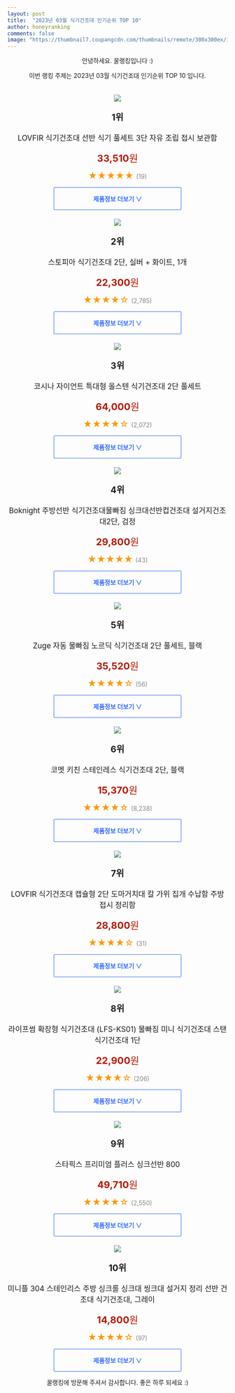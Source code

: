 ```yaml
---
layout: post
title:  "2023년 03월 식기건조대 인기순위 TOP 10"
author: honeyranking
comments: false
image: "https://thumbnail7.coupangcdn.com/thumbnails/remote/300x300ex/image/vendor_inventory/eba2/d47523d320aa102bb724c2af1ac172505090dff52c2db697df5cbf3b307f.jpg"
---
```

<p style="text-align: center;">안녕하세요. 꿀랭킹입니다 :)</p>
<p style="text-align: center;">이번 랭킹 주제는 2023년 03월 식기건조대 인기순위 TOP 10 입니다.</p><center><img src="https://thumbnail7.coupangcdn.com/thumbnails/remote/300x300ex/image/vendor_inventory/eba2/d47523d320aa102bb724c2af1ac172505090dff52c2db697df5cbf3b307f.jpg" style="margin-top:20px" /></center><p style="text-align: center; font-size: 20px"><b>1위</b></p><p style="text-align: center; font-size: 17px">LOVFIR 식기건조대 선반 식기 풀세트 3단 자유 조립 접시 보관함</p><p style="text-align: center;"><span style="color: #b61800; font-size: 22px;"><b>33,510</b>원</span></p><p style="text-align: center;"><span style="color: #ff9600; font-size: 20px;">★★★★★ </span><span style="color: #878787;">(19)</span></p><center><a href="https://www.coupang.com/vp/products/6905037992?itemId=16619920992&q=%EC%8B%9D%EA%B8%B0%EA%B1%B4%EC%A1%B0%EB%8C%80&sourceType=search&searchId=16041a2d06b74815a2ce6a9667d2ba1e"><div style="font-size: 14px; display: inline-block; padding: 15px 90px; color: #346aff; border-radius: 2px; border: 1px solid #346aff; cursor: pointer;"><b>제품정보 더보기 &or;</b></div></a></center><center><img src="https://thumbnail10.coupangcdn.com/thumbnails/remote/300x300ex/image/product/image/vendoritem/2019/01/29/3000088564/5dbaeb54-72bc-473d-9ca8-68d65ab4d1a0.jpg" style="margin-top:20px" /></center><p style="text-align: center; font-size: 20px"><b>2위</b></p><p style="text-align: center; font-size: 17px">스토피아 식기건조대 2단, 실버 + 화이트, 1개</p><p style="text-align: center;"><span style="color: #b61800; font-size: 22px;"><b>22,300</b>원</span></p><p style="text-align: center;"><span style="color: #ff9600; font-size: 20px;">★★★★☆ </span><span style="color: #878787;">(2,785)</span></p><center><a href="https://www.coupang.com/vp/products/76502?itemId=160418&q=%EC%8B%9D%EA%B8%B0%EA%B1%B4%EC%A1%B0%EB%8C%80&sourceType=search&searchId=16041a2d06b74815a2ce6a9667d2ba1e"><div style="font-size: 14px; display: inline-block; padding: 15px 90px; color: #346aff; border-radius: 2px; border: 1px solid #346aff; cursor: pointer;"><b>제품정보 더보기 &or;</b></div></a></center><center><img src="https://thumbnail9.coupangcdn.com/thumbnails/remote/300x300ex/image/retail/images/332496808633823-9539dba4-9cd4-47a6-945f-e4aa29b0ca38.jpg" style="margin-top:20px" /></center><p style="text-align: center; font-size: 20px"><b>3위</b></p><p style="text-align: center; font-size: 17px">코시나 자이언트 특대형 올스텐 식기건조대 2단 풀세트</p><p style="text-align: center;"><span style="color: #b61800; font-size: 22px;"><b>64,000</b>원</span></p><p style="text-align: center;"><span style="color: #ff9600; font-size: 20px;">★★★★☆ </span><span style="color: #878787;">(2,072)</span></p><center><a href="https://www.coupang.com/vp/products/237348276?itemId=752075004&q=%EC%8B%9D%EA%B8%B0%EA%B1%B4%EC%A1%B0%EB%8C%80&sourceType=search&searchId=16041a2d06b74815a2ce6a9667d2ba1e"><div style="font-size: 14px; display: inline-block; padding: 15px 90px; color: #346aff; border-radius: 2px; border: 1px solid #346aff; cursor: pointer;"><b>제품정보 더보기 &or;</b></div></a></center><center><img src="https://thumbnail6.coupangcdn.com/thumbnails/remote/300x300ex/image/vendor_inventory/4b3e/4b4fe10af7b04ec43873b16ac5b39404ab8abfc4f85a99b03d6fb8d07943.jpg" style="margin-top:20px" /></center><p style="text-align: center; font-size: 20px"><b>4위</b></p><p style="text-align: center; font-size: 17px">Boknight 주방선반 식기건조대물빠짐 싱크대선반컵건조대 설거지건조대2단, 검정</p><p style="text-align: center;"><span style="color: #b61800; font-size: 22px;"><b>29,800</b>원</span></p><p style="text-align: center;"><span style="color: #ff9600; font-size: 20px;">★★★★★ </span><span style="color: #878787;">(43)</span></p><center><a href="https://www.coupang.com/vp/products/6957140708?itemId=16923046945&q=%EC%8B%9D%EA%B8%B0%EA%B1%B4%EC%A1%B0%EB%8C%80&sourceType=search&searchId=16041a2d06b74815a2ce6a9667d2ba1e"><div style="font-size: 14px; display: inline-block; padding: 15px 90px; color: #346aff; border-radius: 2px; border: 1px solid #346aff; cursor: pointer;"><b>제품정보 더보기 &or;</b></div></a></center><center><img src="https://thumbnail10.coupangcdn.com/thumbnails/remote/300x300ex/image/vendor_inventory/6c13/98c5f8a041c6b385bbf5b5fe9b79bbfec4fab21495338ca2e2b8636de6c6.jpg" style="margin-top:20px" /></center><p style="text-align: center; font-size: 20px"><b>5위</b></p><p style="text-align: center; font-size: 17px">Zuge 자동 물빠짐 노르딕 식기건조대 2단 풀세트, 블랙</p><p style="text-align: center;"><span style="color: #b61800; font-size: 22px;"><b>35,520</b>원</span></p><p style="text-align: center;"><span style="color: #ff9600; font-size: 20px;">★★★★☆ </span><span style="color: #878787;">(56)</span></p><center><a href="https://www.coupang.com/vp/products/6960194565?itemId=16941170103&q=%EC%8B%9D%EA%B8%B0%EA%B1%B4%EC%A1%B0%EB%8C%80&sourceType=search&searchId=16041a2d06b74815a2ce6a9667d2ba1e"><div style="font-size: 14px; display: inline-block; padding: 15px 90px; color: #346aff; border-radius: 2px; border: 1px solid #346aff; cursor: pointer;"><b>제품정보 더보기 &or;</b></div></a></center><center><img src="https://thumbnail10.coupangcdn.com/thumbnails/remote/300x300ex/image/retail/images/32709664788926-ffd28452-27a2-478a-81fa-0e1f26d03c04.jpg" style="margin-top:20px" /></center><p style="text-align: center; font-size: 20px"><b>6위</b></p><p style="text-align: center; font-size: 17px">코멧 키친 스테인레스 식기건조대 2단, 블랙</p><p style="text-align: center;"><span style="color: #b61800; font-size: 22px;"><b>15,370</b>원</span></p><p style="text-align: center;"><span style="color: #ff9600; font-size: 20px;">★★★★☆ </span><span style="color: #878787;">(8,238)</span></p><center><a href="https://link.coupang.com/a/RHt8z"><div style="font-size: 14px; display: inline-block; padding: 15px 90px; color: #346aff; border-radius: 2px; border: 1px solid #346aff; cursor: pointer;"><b>제품정보 더보기 &or;</b></div></a></center><center><img src="https://thumbnail6.coupangcdn.com/thumbnails/remote/300x300ex/image/vendor_inventory/f49c/80752136364a5aa7419acd1cdfeba6d1044c9847cfd554e2280a0c80df5d.jpg" style="margin-top:20px" /></center><p style="text-align: center; font-size: 20px"><b>7위</b></p><p style="text-align: center; font-size: 17px">LOVFIR 식기건조대 캡슐형 2단 도마거치대 칼 가위 집개 수납함 주방 접시 정리함</p><p style="text-align: center;"><span style="color: #b61800; font-size: 22px;"><b>28,800</b>원</span></p><p style="text-align: center;"><span style="color: #ff9600; font-size: 20px;">★★★★☆ </span><span style="color: #878787;">(31)</span></p><center><a href="https://www.coupang.com/vp/products/6904792075?itemId=16618671098&q=%EC%8B%9D%EA%B8%B0%EA%B1%B4%EC%A1%B0%EB%8C%80&sourceType=search&searchId=16041a2d06b74815a2ce6a9667d2ba1e"><div style="font-size: 14px; display: inline-block; padding: 15px 90px; color: #346aff; border-radius: 2px; border: 1px solid #346aff; cursor: pointer;"><b>제품정보 더보기 &or;</b></div></a></center><center><img src="https://thumbnail6.coupangcdn.com/thumbnails/remote/300x300ex/image/vendor_inventory/99cb/948436368b964e9a7df1a20420b73dde9fa86dc31842fe9a56564573e306.jpg" style="margin-top:20px" /></center><p style="text-align: center; font-size: 20px"><b>8위</b></p><p style="text-align: center; font-size: 17px">라이프썸 확장형 식기건조대 (LFS-KS01) 물빠짐 미니 식기건조대 스탠 식기건조대 1단</p><p style="text-align: center;"><span style="color: #b61800; font-size: 22px;"><b>22,900</b>원</span></p><p style="text-align: center;"><span style="color: #ff9600; font-size: 20px;">★★★★☆ </span><span style="color: #878787;">(206)</span></p><center><a href="https://link.coupang.com/a/RHt8A"><div style="font-size: 14px; display: inline-block; padding: 15px 90px; color: #346aff; border-radius: 2px; border: 1px solid #346aff; cursor: pointer;"><b>제품정보 더보기 &or;</b></div></a></center><center><img src="https://thumbnail6.coupangcdn.com/thumbnails/remote/300x300ex/image/product/image/vendoritem/2019/03/15/4284050499/cf6d407c-d950-4126-b242-a898def8b72f.jpg" style="margin-top:20px" /></center><p style="text-align: center; font-size: 20px"><b>9위</b></p><p style="text-align: center; font-size: 17px">스타픽스 프리미엄 플러스 싱크선반 800</p><p style="text-align: center;"><span style="color: #b61800; font-size: 22px;"><b>49,710</b>원</span></p><p style="text-align: center;"><span style="color: #ff9600; font-size: 20px;">★★★★☆ </span><span style="color: #878787;">(2,550)</span></p><center><a href="https://link.coupang.com/a/RHt8B"><div style="font-size: 14px; display: inline-block; padding: 15px 90px; color: #346aff; border-radius: 2px; border: 1px solid #346aff; cursor: pointer;"><b>제품정보 더보기 &or;</b></div></a></center><center><img src="https://thumbnail9.coupangcdn.com/thumbnails/remote/300x300ex/image/vendor_inventory/a681/0b25c33edd0265b3f9fb45df157bd0c383b73ed1e90a15c08ecda860b74b.jpg" style="margin-top:20px" /></center><p style="text-align: center; font-size: 20px"><b>10위</b></p><p style="text-align: center; font-size: 17px">미니플 304 스테인리스 주방 싱크롤 싱크대 씽크대 설거지 정리 선반 건조대 식기건조대, 그레이</p><p style="text-align: center;"><span style="color: #b61800; font-size: 22px;"><b>14,800</b>원</span></p><p style="text-align: center;"><span style="color: #ff9600; font-size: 20px;">★★★★☆ </span><span style="color: #878787;">(97)</span></p><center><a href="https://www.coupang.com/vp/products/5961904164?itemId=10686118874&q=%EC%8B%9D%EA%B8%B0%EA%B1%B4%EC%A1%B0%EB%8C%80&sourceType=search&searchId=16041a2d06b74815a2ce6a9667d2ba1e"><div style="font-size: 14px; display: inline-block; padding: 15px 90px; color: #346aff; border-radius: 2px; border: 1px solid #346aff; cursor: pointer;"><b>제품정보 더보기 &or;</b></div></a></center><p style="text-align: center;">꿀랭킹에 방문해 주셔서 감사합니다. 좋은 하루 되세요 :)</p>